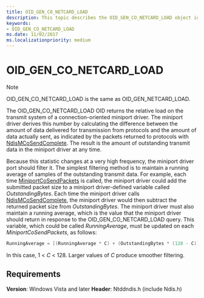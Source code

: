 ```yaml
---
title: OID_GEN_CO_NETCARD_LOAD
description: This topic describes the OID_GEN_CO_NETCARD_LOAD object identifier (OID).
keywords:
- OID_GEN_CO_NETCARD_LOAD
ms.date: 11/02/2017
ms.localizationpriority: medium
---
```


# OID_GEN_CO_NETCARD_LOAD

> [!NOTE]
> OID_GEN_CO_NETCARD_LOAD is the same as OID_GEN_NETCARD_LOAD.

The OID_GEN_CO_NETCARD_LOAD OID returns the relative load on the transmit system of a connection-oriented miniport driver. The miniport driver derives this number by calculating the difference between the amount of data delivered for transmission from protocols and the amount of data actually sent, as indicated by the packets returned to protocols with [NdisMCoSendComplete](/previous-versions/windows/hardware/network/ff553475(v=vs.85)). The result is the amount of outstanding transmit data in the miniport driver at any time.

Because this statistic changes at a very high frequency, the miniport driver port should filter it. The simplest filtering method is to maintain a running average of samples of the outstanding transmit data. For example, each time [MiniportCoSendPackets](/previous-versions/windows/hardware/network/ff549426(v=vs.85)) is called, the miniport driver could add the submitted packet size to a miniport driver-defined variable called *OutstandingBytes*. Each time the miniport driver calls [NdisMCoSendComplete](/previous-versions/windows/hardware/network/ff553475(v=vs.85)), the miniport driver would then subtract the returned packet size from *OutstandingBytes*. The miniport driver must also maintain a running average, which is the value that the miniport driver should return in response to the OID_GEN_CO_NETCARD_LOAD query. This variable, which could be called *RunningAverage*, must be updated on each *MiniportCoSendPackets*, as follows:

```c++
RunningAverage = [(RunningAverage * C) + (OutstandingBytes * (128 - C))] / 128;
```
In this case, 1 \< *C* \< 128. Larger values of *C* produce smoother filtering.

## Requirements

**Version**: Windows Vista and later
**Header**: Ntddndis.h (include Ndis.h)
